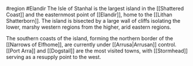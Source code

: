 #region #Elandir
The Isle of Stanhal is the largest island in the [[Shattered Coast]] and the easternmost point of [[Elandir]], home to the [[Lithan Shatterborn]]. The island is bisected by a large wall of cliffs isolating the lower, marshy western regions from the higher, arid eastern regions.

The southern coasts of the island, forming the northern border of the [[Narrows of Elfhome]], are currently under [[Arrusa|Arrusan]] control. [[Port Arra]] and [[Dogstail]] are the most visited towns, with [[Stormhead]] serving as a resupply point to the west.